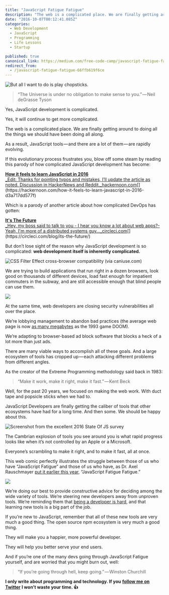 ```yaml
---
title: "JavaScript Fatigue Fatigue"
description: "The web is a complicated place. We are finally getting around to doing all the things we should have been doing all along. If this evolutionary process frustrates you, blow off some steam by reading…"
date: "2016-10-07T00:12:41.085Z"
categories: 
  - Web Development
  - JavaScript
  - Programming
  - Life Lessons
  - Startup

published: true
canonical_link: https://medium.com/free-code-camp/javascript-fatigue-fatigue-66ffb619f6ce
redirect_from:
  - /javascript-fatigue-fatigue-66ffb619f6ce
---
```


![But all I want to do is play chopsticks.](./asset-1.jpeg)

> “The Universe is under no obligation to make sense to you.” — Neil deGrasse Tyson

Yes, JavaScript development is complicated.

Yes, it will continue to get more complicated.

The web is a complicated place. We are finally getting around to doing all the things we should have been doing all along.

As a result, JavaScript tools — and there are a lot of them — are rapidly evolving.

If this evolutionary process frustrates you, blow off some steam by reading this parody of how complicated JavaScript development has become:

[**How it feels to learn JavaScript in 2016**  
_Edit: Thanks for pointing typos and mistakes, I’ll update the article as noted. Discussion in HackerNews and Reddit._hackernoon.com](https://hackernoon.com/how-it-feels-to-learn-javascript-in-2016-d3a717dd577f "https://hackernoon.com/how-it-feels-to-learn-javascript-in-2016-d3a717dd577f")[](https://hackernoon.com/how-it-feels-to-learn-javascript-in-2016-d3a717dd577f)

Which is a parody of another article about how complicated DevOps has gotten:

[**It's The Future**  
_Hey, my boss said to talk to you - I hear you know a lot about web apps?-Yeah, I'm more of a distributed systems guy…_circleci.com](https://circleci.com/blog/its-the-future/ "https://circleci.com/blog/its-the-future/")[](https://circleci.com/blog/its-the-future/)

But don’t lose sight of the reason why JavaScript development is so complicated: **web development itself is inherently complicated.**

![CSS Filter Effect cross-browser compatibility (via [caniuse.com](http://caniuse.com/))](./asset-2.png)

We are trying to build applications that run right in a dozen browsers, look good on thousands of different devices, load fast enough for impatient commuters in the subway, and are still accessible enough that blind people can use them.

![](./asset-3.jpeg)

At the same time, web developers are closing security vulnerabilities all over the place.

We’re lobbying management to abandon bad practices (the average web page is now [as many megabytes](https://www.wired.com/2016/04/average-webpage-now-size-original-doom/) as the 1993 game DOOM).

We’re adapting to browser-based ad block software that blocks a heck of a lot more than just ads.

There are many viable ways to accomplish all of these goals. And a large ecosystem of tools has cropped up — each attacking different problems from different angles.

As the creator of the Extreme Programming methodology said back in 1983:

> “Make it work, make it right, make it fast.” — Kent Beck

Well, for the past 20 years, we focused on making the web work. With duct tape and popsicle sticks when we had to.

JavaScript Developers are finally getting the caliber of tools that other ecosystems have had for a long time. And then some. We should be happy about this.

![Screenshot from the excellent 2016 [State Of JS](http://stateofjs.com/2016/features/) survey](./asset-4.png)

The Cambrian explosion of tools you see around you is what rapid progress looks like when it’s not controlled by an Apple or a Microsoft.

Everyone’s scrambling to make it right, and to make it fast, all at once.

This web comic perfectly illustrates the struggle between those of us who have “JavaScript Fatigue” and those of us who have, as Dr. Axel Rauschmayer [put it earlier this year](http://www.2ality.com/2016/02/js-fatigue-fatigue.html), “JavaScript Fatigue Fatigue.”

![](./asset-5.png)

We’re doing our best to provide constructive advice for deciding among the wide variety of tools. We’re steering new developers away from unproven tools. We’re reminding them that [being a developer is hard](https://medium.freecodecamp.com/one-does-not-simply-learn-to-code-f25bacdc5b62), and that learning new tools is a big part of the job.

If you’re new to JavaScript, remember that all of these new tools are very much a good thing. The open source npm ecosystem is very much a good thing.

They will make you a happier, more powerful developer.

They will help you better serve your end users.

And if you’re one of the many devs going through JavaScript Fatigue yourself, and are worried that you might burn out, well:

> “If you’re going through hell, keep going.” — Winston Churchill

**I only write about programming and technology. If you** [**follow me on Twitter**](https://twitter.com/ossia) **I won’t waste your time. 👍**
